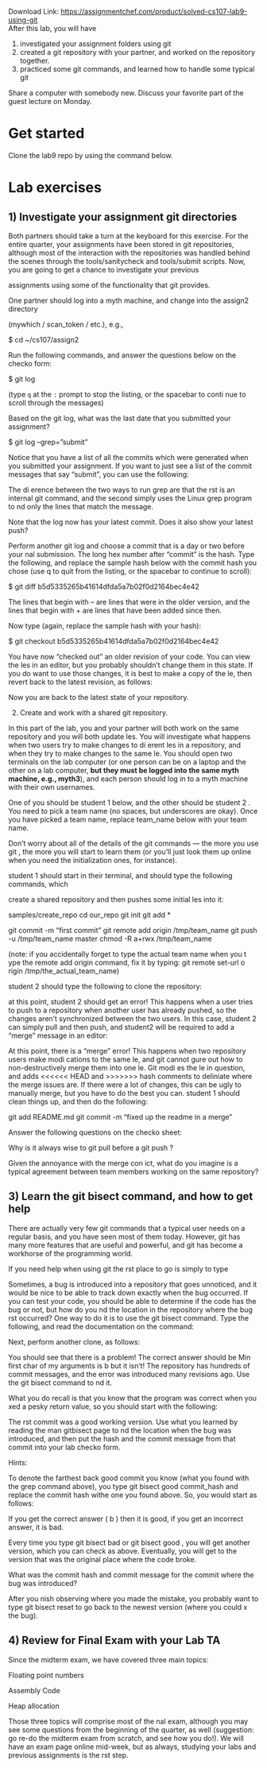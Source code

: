 Download Link: https://assignmentchef.com/product/solved-cs107-lab9-using-git
<br>
After this lab, you will have

<ol>

 <li>investigated your assignment folders using git</li>

 <li>created a git repository with your partner, and worked on the repository together.</li>

 <li>practiced some git commands, and learned how to handle some typical git</li>

</ol>

Share a computer with somebody new. Discuss your favorite part of the guest lecture on Monday.

<h1>Get started</h1>

Clone the lab9 repo by using the command below.

<h1>Lab exercises</h1>

<h2>1) Investigate your assignment git directories</h2>

Both partners should take a turn at the keyboard for this exercise. For the entire quarter, your assignments have been stored in git repositories, although most of the interaction with the repositories was handled behind the scenes through the tools/sanitycheck and tools/submit scripts. Now, you are going to get a chance to investigate your previous

assignments using some of the functionality that git provides.

One partner should log into a myth machine, and change into the assign2 directory

(mywhich / scan_token / etc.), e.g.,

$ cd ~/cs107/assign2

Run the following commands, and answer the questions below on the checko form:

$ git log

(type `q` at the `:` prompt to stop the listing, or the spacebar to conti nue to scroll through the messages)

Based on the git log, what was the last date that you submitted your assignment?

$ git log –grep=”submit”

Notice that you have a list of all the commits which were generated when you submitted your assignment. If you want to just see a list of the commit messages that say “submit”, you can use the following:

The di erence between the two ways to run grep are that the rst is an internal git command, and the second simply uses the Linux grep program to nd only the lines that match the message.

Note that the log now has your latest commit. Does it also show your latest push?

Perform another git log and choose a commit that is a day or two before your nal submission. The long hex number after “commit” is the hash. Type the following, and replace the sample hash below with the commit hash you chose (use q to quit from the listing, or the spacebar to continue to scroll):

$ git diff b5d5335265b41614dfda5a7b02f0d2164bec4e42

The lines that begin with – are lines that were in the older version, and the lines that begin with + are lines that have been added since then.

Now type (again, replace the sample hash with your hash):

$ git checkout b5d5335265b41614dfda5a7b02f0d2164bec4e42

You have now “checked out” an older revision of your code. You can view the les in an editor, but you probably shouldn’t change them in this state. If you do want to use those changes, it is best to make a copy of the le, then revert back to the latest revision, as follows:

Now you are back to the latest state of your repository.

2) Create and work with a shared git repository.

In this part of the lab, you and your partner will both work on the same repository and you will both update les. You will investigate what happens when two users try to make changes to di erent les in a repository, and when they try to make changes to the same le. You should open two terminals on the lab computer (or one person can be on a laptop and the other on a lab computer, <strong>but they must be logged into the same myth machine, e.g., myth3</strong>), and each person should log in to a myth machine with their own usernames.

One of you should be student 1 below, and the other should be student 2 . You need to pick a team name (no spaces, but underscores are okay). Once you have picked a team name, replace team_name below with your team name.

Don’t worry about all of the details of the git commands — the more you use git , the more you will start to learn them (or you’ll just look them up online when you need the initialization ones, for instance).

student 1 should start in their terminal, and should type the following commands, which

create a shared repository and then pushes some initial les into it:

samples/create_repo  cd our_repo git init git add *

git commit -m “first commit” git remote add origin /tmp/team_name git push -u /tmp/team_name master chmod -R a+rwx /tmp/team_name




(note: if you accidentally forget to type the actual team name when you t ype the remote add origin command, fix it by typing: git remote set-url o rigin /tmp/the_actual_team_name)

student 2 should type the following to clone the repository:

at this point, student 2 should get an error! This happens when a user tries to push to a repository when another user has already pushed, so the changes aren’t synchronized between the two users. In this case, student 2 can simply pull and then push, and student2 will be required to add a “merge” message in an editor:

At this point, there is a “merge” error! This happens when two repository users make modi cations to the same le, and git cannot gure out how to non-destructively merge them into one le. Git modi es the le in question, and adds &lt;&lt;&lt;&lt;&lt;&lt; HEAD and &gt;&gt;&gt;&gt;&gt;&gt;&gt; hash comments to deliniate where the merge issues are. If there were a lot of changes, this can be ugly to manually merge, but you have to do the best you can. student 1 should clean things up, and then do the following:

git add README.md git commit -m “fixed up the readme in a merge”

Answer the following questions on the checko sheet:

Why is it always wise to git pull before a git push ?

Given the annoyance with the merge con ict, what do you imagine is a typical agreement between team members working on the same repository?

<h2>3) Learn the git bisect command, and how to get help</h2>

There are actually very few git commands that a typical user needs on a regular basis, and you have seen most of them today. However, git has many more features that are useful and powerful, and git has become a workhorse of the programming world.

If you need help when using git the rst place to go is simply to type

Sometimes, a bug is introduced into a repository that goes unnoticed, and it would be nice to be able to track down exactly when the bug occurred. If you can test your code, you should be able to determine if the code has the bug or not, but how do you nd the location in the repository where the bug rst occurred? One way to do it is to use the git bisect command. Type the following, and read the documentation on the command:

Next, perform another clone, as follows:

You should see that there is a problem! The correct answer should be Min first char of my arguments is b but it isn’t! The repository has hundreds of commit messages, and the error was introduced many revisions ago. Use the git bisect command to nd it.

What you do recall is that you know that the program was correct when you xed a pesky return value, so you should start with the following:

The rst commit was a good working version. Use what you learned by reading the man gitbisect page to nd the location when the bug was introduced, and then put the hash and the commit message from that commit into your lab checko form.

Hints:

To denote the farthest back good commit you know (what you found with the grep command above), you type git bisect good commit_hash and replace the commit hash withe one you found above. So, you would start as follows:

If you get the correct answer ( b ) then it is good, if you get an incorrect answer, it is bad.

Every time you type git bisect bad or git bisect good , you will get another version, which you can check as above. Eventually, you will get to the version that was the original place where the code broke.

What was the commit hash and commit message for the commit where the bug was introduced?

After you nish observing where you made the mistake, you probably want to type git bisect reset to go back to the newest version (where you could x the bug).

<h2>4) Review for Final Exam with your Lab TA</h2>

Since the midterm exam, we have covered three main topics:

Floating point numbers

Assembly Code

Heap allocation

Those three topics will comprise most of the nal exam, although you may see some questions from the beginning of the quarter, as well (suggestion: go re-do the midterm exam from scratch, and see how you do!). We will have an exam page online mid-week, but as always, studying your labs and previous assignments is the rst step.